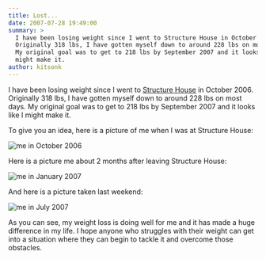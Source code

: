 ```yaml
---
title: Lost...
date: 2007-07-28 19:49:00
summary: >
  I have been losing weight since I went to Structure House in October 2006.
  Originally 318 lbs, I have gotten myself down to around 228 lbs on most days.
  My original goal was to get to 218 lbs by September 2007 and it looks like I
  might make it.
author: kitsonk
---
```


I have been losing weight since I went to
[Structure House](https://www.structurehouse.com/) in October 2006. Originally
318 lbs, I have gotten myself down to around 228 lbs on most days. My original
goal was to get to 218 lbs by September 2007 and it looks like I might make it.

To give you an idea, here is a picture of me when I was at Structure House:

![me in October 2006](/images/KPK-OCT-06.jpg)

Here is a picture me about 2 months after leaving Structure House:

![me in January 2007](/images/KPK-JAN-07.jpg)

And here is a picture taken last weekend:

![me in July 2007](/images/KPK-JUL-07.jpg)

As you can see, my weight loss is doing well for me and it has made a huge
difference in my life. I hope anyone who struggles with their weight can get
into a situation where they can begin to tackle it and overcome those obstacles.
